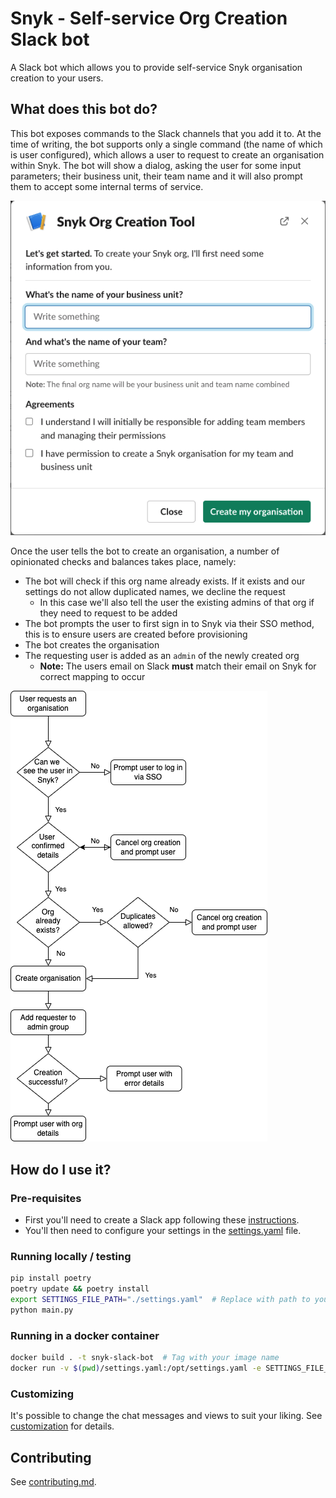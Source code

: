# Snyk - Self-service Org Creation Slack bot

A Slack bot which allows you to provide self-service Snyk organisation creation to your users. 

## What does this bot do?
This bot exposes commands to the Slack channels that you add it to. At the time of writing, the bot supports only a
single command (the name of which is user configured), which allows a user to request to create an organisation within Snyk. The bot will show a
dialog, asking the user for some input parameters; their business unit, their team name and it will also prompt them to
accept some internal terms of service.

![Modal Dialog](docs/images/modal_dialog.png)

Once the user tells the bot to create an organisation, a number of opinionated checks and balances takes place, namely:
* The bot will check if this org name already exists. If it exists and our settings do not allow duplicated names, we decline the request
  - In this case we'll also tell the user the existing admins of that org if they need to request to be added
* The bot prompts the user to first sign in to Snyk via their SSO method, this is to ensure users are created before provisioning
* The bot creates the organisation
* The requesting user is added as an `admin` of the newly created org
  - **Note:** The users email on Slack **must** match their email on Snyk for correct mapping to occur

![Modal Dialog](docs/images/create_org_flow.png)

## How do I use it?

### Pre-requisites
* First you'll need to create a Slack app following these [instructions](./docs/slack_app.md).
* You'll then need to configure your settings in the [settings.yaml](./docs/settings_yaml.md) file.

### Running locally / testing
```bash
pip install poetry
poetry update && poetry install
export SETTINGS_FILE_PATH="./settings.yaml"  # Replace with path to your settings
python main.py
```

### Running in a docker container
```bash
docker build . -t snyk-slack-bot  # Tag with your image name
docker run -v $(pwd)/settings.yaml:/opt/settings.yaml -e SETTINGS_FILE_PATH=/opt/settings.yaml -e SNYK_TOKEN=YOUR_SNYK_TOKEN -e SLACK_BOT_TOKEN=YOUR_BOT_TOKEN -e SLACK_APP_TOKEN=YOUR_APP_TOKEN snykbot
```

### Customizing
It's possible to change the chat messages and views to suit your liking. 
See [customization](./docs/customization.md) for details.
## Contributing
See [contributing.md](./.github/CONTRIBUTING.md).